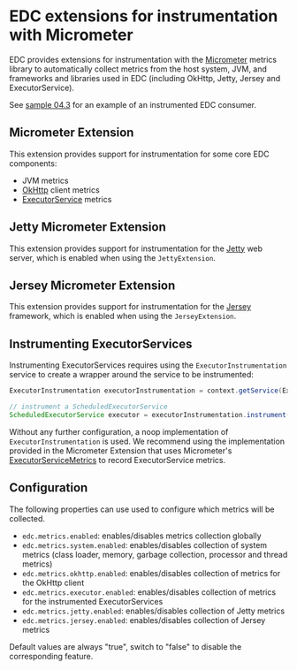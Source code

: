 # EDC extensions for instrumentation with Micrometer

EDC provides extensions for instrumentation with the [Micrometer](https://micrometer.io/) metrics library to automatically collect metrics from the host system, JVM, and frameworks and libraries used in EDC (including OkHttp, Jetty, Jersey and ExecutorService).

See [sample 04.3](/samples/04.3-open-telemetry) for an example of an instrumented EDC consumer. 

## Micrometer Extension

This extension provides support for instrumentation for some core EDC components:
- JVM metrics
- [OkHttp](https://square.github.io/okhttp/) client metrics
- [ExecutorService](https://docs.oracle.com/en/java/javase/11/docs/api/java.base/java/util/concurrent/ExecutorService.html) metrics

## Jetty Micrometer Extension

This extension provides support for instrumentation for the [Jetty](https://www.eclipse.org/jetty/) web server, which is enabled when using the `JettyExtension`.

## Jersey Micrometer Extension

This extension provides support for instrumentation for the [Jersey](https://eclipse-ee4j.github.io/jersey/) framework, which is enabled when using the `JerseyExtension`.

## Instrumenting ExecutorServices

Instrumenting ExecutorServices requires using the `ExecutorInstrumentation` service to create a wrapper around the service to be instrumented:

```java
ExecutorInstrumentation executorInstrumentation = context.getService(ExecutorInstrumentation.class);

// instrument a ScheduledExecutorService
ScheduledExecutorService executor = executorInstrumentation.instrument(Executors.newScheduledThreadPool(10), "name");
```

Without any further configuration, a noop implementation of `ExecutorInstrumentation` is used. We recommend using the implementation provided in the Micrometer Extension that uses Micrometer's [ExecutorServiceMetrics](https://github.com/micrometer-metrics/micrometer/blob/main/micrometer-core/src/main/java/io/micrometer/core/instrument/binder/jvm/ExecutorServiceMetrics.java) to record ExecutorService metrics.

## Configuration

The following properties can use used to configure which metrics will be collected.

- `edc.metrics.enabled`: enables/disables metrics collection globally
- `edc.metrics.system.enabled`: enables/disables collection of system metrics (class loader, memory, garbage collection, processor and thread metrics)
- `edc.metrics.okhttp.enabled`: enables/disables collection of metrics for the OkHttp client
- `edc.metrics.executor.enabled`: enables/disables collection of metrics for the instrumented ExecutorServices
- `edc.metrics.jetty.enabled`: enables/disables collection of Jetty metrics
- `edc.metrics.jersey.enabled`: enables/disables collection of Jersey metrics

Default values are always "true", switch to "false" to disable the corresponding feature.
